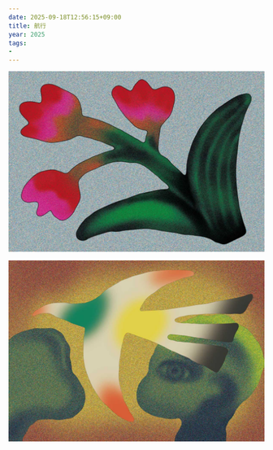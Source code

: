 ```yaml
---
date: 2025-09-18T12:56:15+09:00
title: 航行
year: 2025
tags: 
- 
---
```


![](2025-09-18_1-1.jpg)

![](2025-09-18_2-1.jpg)


